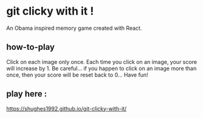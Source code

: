 <h1> git clicky with it ! </h1>

<p> An Obama inspired memory game created with React. </p>

<h2> how-to-play </h2>

<p>
Click on each image only once. Each time you click on an image, your score will increase by 1. Be careful... if you happen to click on an image more than once, then your score will be reset back to 0... Have fun!

</p>

<h2>play here : </h2>

https://shughes1992.github.io/git-clicky-with-it/
